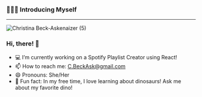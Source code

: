 ### 🙋🏻‍♀️ Introducing Myself

---

![Christina Beck-Askenaizer (5)](https://github.com/user-attachments/assets/38b0d433-bc8a-4f75-8a1d-ca4ba0c142a4)



### Hi, there! 👋
- 💻 I’m currently working on a Spotify Playlist Creator using React!
- 📫 How to reach me: C.BeckAsk@gmail.com
- 😄 Pronouns: She/Her
- 🦴 Fun fact: In my free time, I love learning about dinosaurs! Ask me about my favorite dino!
